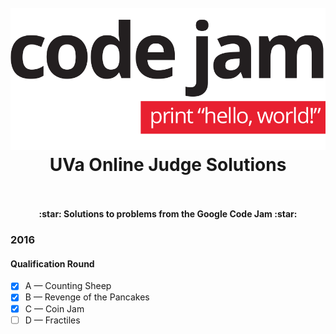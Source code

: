 <h1 align="center">
  <br>
  <a href="https://code.google.com/codejam/" target="_blank"><img src="https://github.com/jcbages/google-code-jam-solutions/blob/master/logo.png" alt="Google Code Jam"></a>
  <br>
  UVa Online Judge Solutions
  <br>
  <br>
</h1>

<h4 align="center">:star: Solutions to problems from the Google Code Jam :star:</h4>

### 2016
#### Qualification Round
- [x] A — Counting Sheep
- [x] B — Revenge of the Pancakes
- [x] C — Coin Jam
- [ ] D — Fractiles
